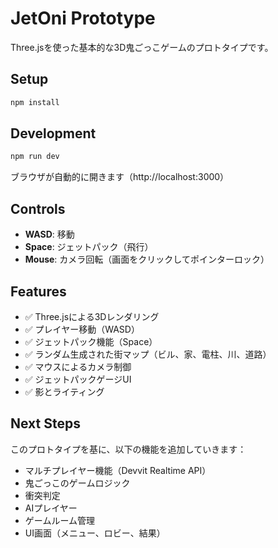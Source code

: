 # JetOni Prototype

Three.jsを使った基本的な3D鬼ごっこゲームのプロトタイプです。

## Setup

```bash
npm install
```

## Development

```bash
npm run dev
```

ブラウザが自動的に開きます（http://localhost:3000）

## Controls

- **WASD**: 移動
- **Space**: ジェットパック（飛行）
- **Mouse**: カメラ回転（画面をクリックしてポインターロック）

## Features

- ✅ Three.jsによる3Dレンダリング
- ✅ プレイヤー移動（WASD）
- ✅ ジェットパック機能（Space）
- ✅ ランダム生成された街マップ（ビル、家、電柱、川、道路）
- ✅ マウスによるカメラ制御
- ✅ ジェットパックゲージUI
- ✅ 影とライティング

## Next Steps

このプロトタイプを基に、以下の機能を追加していきます：

- マルチプレイヤー機能（Devvit Realtime API）
- 鬼ごっこのゲームロジック
- 衝突判定
- AIプレイヤー
- ゲームルーム管理
- UI画面（メニュー、ロビー、結果）
